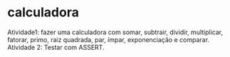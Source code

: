 # calculadora
Atividade1: fazer uma calculadora com somar, subtrair, dividir, multiplicar, fatorar, primo, raiz quadrada, par, ímpar, exponenciação e comparar.
Atividade 2: Testar com ASSERT.
